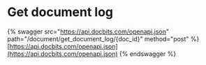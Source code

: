 # Get document log

{% swagger src="https://api.docbits.com/openapi.json" path="/document/get_document_log/{doc_id}" method="post" %}
[https://api.docbits.com/openapi.json](https://api.docbits.com/openapi.json)
{% endswagger %}
